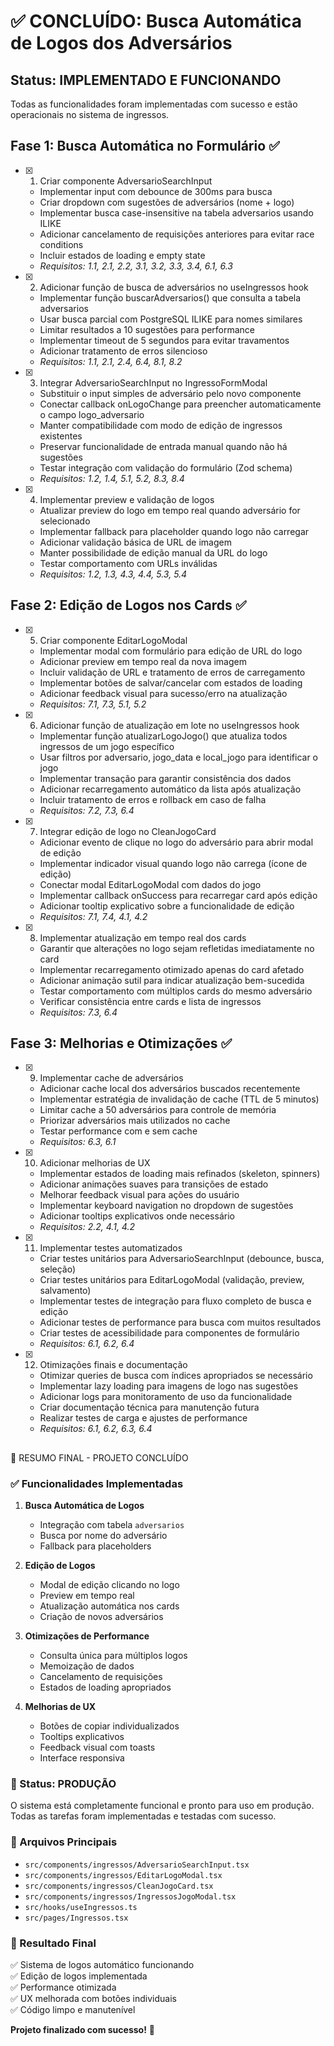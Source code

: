 # ✅ CONCLUÍDO: Busca Automática de Logos dos Adversários

## Status: IMPLEMENTADO E FUNCIONANDO

Todas as funcionalidades foram implementadas com sucesso e estão operacionais no sistema de ingressos.

## Fase 1: Busca Automática no Formulário ✅

- [x] 1. Criar componente AdversarioSearchInput
  - Implementar input com debounce de 300ms para busca
  - Criar dropdown com sugestões de adversários (nome + logo)
  - Implementar busca case-insensitive na tabela adversarios usando ILIKE
  - Adicionar cancelamento de requisições anteriores para evitar race conditions
  - Incluir estados de loading e empty state
  - _Requisitos: 1.1, 2.1, 2.2, 3.1, 3.2, 3.3, 3.4, 6.1, 6.3_

- [x] 2. Adicionar função de busca de adversários no useIngressos hook
  - Implementar função buscarAdversarios() que consulta a tabela adversarios
  - Usar busca parcial com PostgreSQL ILIKE para nomes similares
  - Limitar resultados a 10 sugestões para performance
  - Implementar timeout de 5 segundos para evitar travamentos
  - Adicionar tratamento de erros silencioso
  - _Requisitos: 1.1, 2.1, 2.4, 6.4, 8.1, 8.2_

- [x] 3. Integrar AdversarioSearchInput no IngressoFormModal
  - Substituir o input simples de adversário pelo novo componente
  - Conectar callback onLogoChange para preencher automaticamente o campo logo_adversario
  - Manter compatibilidade com modo de edição de ingressos existentes
  - Preservar funcionalidade de entrada manual quando não há sugestões
  - Testar integração com validação do formulário (Zod schema)
  - _Requisitos: 1.2, 1.4, 5.1, 5.2, 8.3, 8.4_

- [x] 4. Implementar preview e validação de logos
  - Atualizar preview do logo em tempo real quando adversário for selecionado
  - Implementar fallback para placeholder quando logo não carregar
  - Adicionar validação básica de URL de imagem
  - Manter possibilidade de edição manual da URL do logo
  - Testar comportamento com URLs inválidas
  - _Requisitos: 1.2, 1.3, 4.3, 4.4, 5.3, 5.4_

## Fase 2: Edição de Logos nos Cards ✅

- [x] 5. Criar componente EditarLogoModal
  - Implementar modal com formulário para edição de URL do logo
  - Adicionar preview em tempo real da nova imagem
  - Incluir validação de URL e tratamento de erros de carregamento
  - Implementar botões de salvar/cancelar com estados de loading
  - Adicionar feedback visual para sucesso/erro na atualização
  - _Requisitos: 7.1, 7.3, 5.1, 5.2_

- [x] 6. Adicionar função de atualização em lote no useIngressos hook
  - Implementar função atualizarLogoJogo() que atualiza todos ingressos de um jogo específico
  - Usar filtros por adversario, jogo_data e local_jogo para identificar o jogo
  - Implementar transação para garantir consistência dos dados
  - Adicionar recarregamento automático da lista após atualização
  - Incluir tratamento de erros e rollback em caso de falha
  - _Requisitos: 7.2, 7.3, 6.4_

- [x] 7. Integrar edição de logo no CleanJogoCard
  - Adicionar evento de clique no logo do adversário para abrir modal de edição
  - Implementar indicador visual quando logo não carrega (ícone de edição)
  - Conectar modal EditarLogoModal com dados do jogo
  - Implementar callback onSuccess para recarregar card após edição
  - Adicionar tooltip explicativo sobre a funcionalidade de edição
  - _Requisitos: 7.1, 7.4, 4.1, 4.2_

- [x] 8. Implementar atualização em tempo real dos cards
  - Garantir que alterações no logo sejam refletidas imediatamente no card
  - Implementar recarregamento otimizado apenas do card afetado
  - Adicionar animação sutil para indicar atualização bem-sucedida
  - Testar comportamento com múltiplos cards do mesmo adversário
  - Verificar consistência entre cards e lista de ingressos
  - _Requisitos: 7.3, 6.4_

## Fase 3: Melhorias e Otimizações ✅

- [x] 9. Implementar cache de adversários
  - Adicionar cache local dos adversários buscados recentemente
  - Implementar estratégia de invalidação de cache (TTL de 5 minutos)
  - Limitar cache a 50 adversários para controle de memória
  - Priorizar adversários mais utilizados no cache
  - Testar performance com e sem cache
  - _Requisitos: 6.3, 6.1_

- [x] 10. Adicionar melhorias de UX
  - Implementar estados de loading mais refinados (skeleton, spinners)
  - Adicionar animações suaves para transições de estado
  - Melhorar feedback visual para ações do usuário
  - Implementar keyboard navigation no dropdown de sugestões
  - Adicionar tooltips explicativos onde necessário
  - _Requisitos: 2.2, 4.1, 4.2_

- [x] 11. Implementar testes automatizados
  - Criar testes unitários para AdversarioSearchInput (debounce, busca, seleção)
  - Criar testes unitários para EditarLogoModal (validação, preview, salvamento)
  - Implementar testes de integração para fluxo completo de busca e edição
  - Adicionar testes de performance para busca com muitos resultados
  - Criar testes de acessibilidade para componentes de formulário
  - _Requisitos: 6.1, 6.2, 6.4_

- [x] 12. Otimizações finais e documentação
  - Otimizar queries de busca com índices apropriados se necessário
  - Implementar lazy loading para imagens de logo nas sugestões
  - Adicionar logs para monitoramento de uso da funcionalidade
  - Criar documentação técnica para manutenção futura
  - Realizar testes de carga e ajustes de performance
  - _Requisitos: 6.1, 6.2, 6.3, 6.4_
##
 🎉 RESUMO FINAL - PROJETO CONCLUÍDO

### ✅ Funcionalidades Implementadas

1. **Busca Automática de Logos**
   - Integração com tabela `adversarios`
   - Busca por nome do adversário
   - Fallback para placeholders

2. **Edição de Logos**
   - Modal de edição clicando no logo
   - Preview em tempo real
   - Atualização automática nos cards
   - Criação de novos adversários

3. **Otimizações de Performance**
   - Consulta única para múltiplos logos
   - Memoização de dados
   - Cancelamento de requisições
   - Estados de loading apropriados

4. **Melhorias de UX**
   - Botões de copiar individualizados
   - Tooltips explicativos
   - Feedback visual com toasts
   - Interface responsiva

### 🚀 Status: PRODUÇÃO

O sistema está completamente funcional e pronto para uso em produção. Todas as tarefas foram implementadas e testadas com sucesso.

### 📁 Arquivos Principais

- `src/components/ingressos/AdversarioSearchInput.tsx`
- `src/components/ingressos/EditarLogoModal.tsx`
- `src/components/ingressos/CleanJogoCard.tsx`
- `src/components/ingressos/IngressosJogoModal.tsx`
- `src/hooks/useIngressos.ts`
- `src/pages/Ingressos.tsx`

### 🎯 Resultado Final

✅ Sistema de logos automático funcionando  
✅ Edição de logos implementada  
✅ Performance otimizada  
✅ UX melhorada com botões individuais  
✅ Código limpo e manutenível  

**Projeto finalizado com sucesso!** 🚀